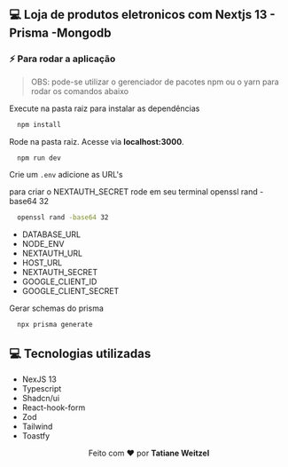## 💻 Loja de produtos eletronicos com Nextjs 13 - Prisma -Mongodb

### :zap: Para rodar a aplicação

> OBS: pode-se utilizar o gerenciador de pacotes npm ou o yarn para rodar os comandos abaixo

Execute na pasta raiz para instalar as dependências
```bash
  npm install
```


Rode  na pasta raiz. Acesse via **localhost:3000**.
```bash
  npm run dev
```


Crie um `.env` adicione as URL's

para criar o NEXTAUTH_SECRET rode em seu terminal openssl rand -base64 32

```bash
  openssl rand -base64 32
```

- DATABASE_URL
- NODE_ENV
- NEXTAUTH_URL
- HOST_URL
- NEXTAUTH_SECRET
- GOOGLE_CLIENT_ID
- GOOGLE_CLIENT_SECRET

Gerar schemas do prisma

```bash
  npx prisma generate
```

## 💻 Tecnologias utilizadas

- NexJS 13
- Typescript
- Shadcn/ui
- React-hook-form
- Zod
- Tailwind
- Toastfy

 <p align="center">Feito com ❤️ por <strong>Tatiane Weitzel<p>

